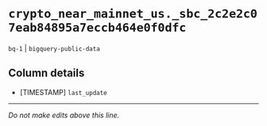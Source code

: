 # `crypto_near_mainnet_us._sbc_2c2e2c07eab84895a7eccb464e0f0dfc`
`bq-1` | `bigquery-public-data`

## Column details
* [TIMESTAMP] `last_update`

-------------------------------------------------------------------------------
*Do not make edits above this line.*

